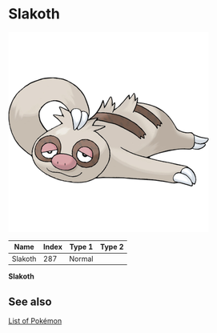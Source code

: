# Slakoth


![Slakoth](images/287.png)

| **Name** | **Index** | **Type 1** | **Type 2** |
|----|----|----|----|
| Slakoth | 287 | Normal  |  |

**Slakoth** 

## See also

[List of Pokémon](../pokemon.md)
